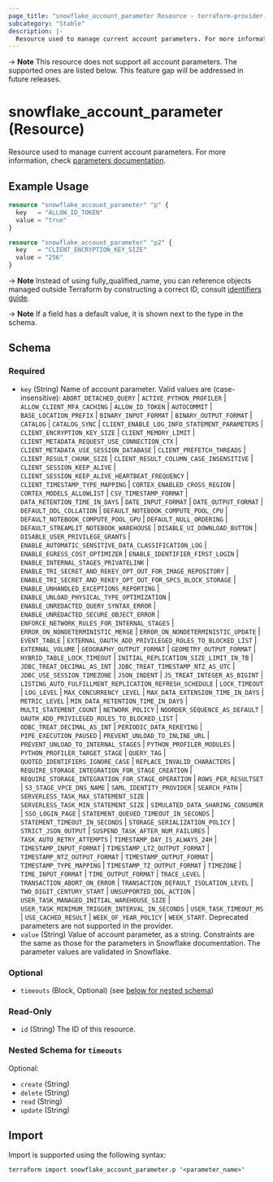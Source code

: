 ```yaml
---
page_title: "snowflake_account_parameter Resource - terraform-provider-snowflake"
subcategory: "Stable"
description: |-
  Resource used to manage current account parameters. For more information, check parameters documentation https://docs.snowflake.com/en/sql-reference/parameters.
---
```


-> **Note** This resource does not support all account parameters. The supported ones are listed below. This feature gap will be addressed in future releases.

# snowflake_account_parameter (Resource)

Resource used to manage current account parameters. For more information, check [parameters documentation](https://docs.snowflake.com/en/sql-reference/parameters).

## Example Usage

```terraform
resource "snowflake_account_parameter" "p" {
  key   = "ALLOW_ID_TOKEN"
  value = "true"
}

resource "snowflake_account_parameter" "p2" {
  key   = "CLIENT_ENCRYPTION_KEY_SIZE"
  value = "256"
}
```
-> **Note** Instead of using fully_qualified_name, you can reference objects managed outside Terraform by constructing a correct ID, consult [identifiers guide](../guides/identifiers_rework_design_decisions#new-computed-fully-qualified-name-field-in-resources).
<!-- TODO(SNOW-1634854): include an example showing both methods-->

-> **Note** If a field has a default value, it is shown next to the type in the schema.

<!-- schema generated by tfplugindocs -->
## Schema

### Required

- `key` (String) Name of account parameter. Valid values are (case-insensitive): `ABORT_DETACHED_QUERY` | `ACTIVE_PYTHON_PROFILER` | `ALLOW_CLIENT_MFA_CACHING` | `ALLOW_ID_TOKEN` | `AUTOCOMMIT` | `BASE_LOCATION_PREFIX` | `BINARY_INPUT_FORMAT` | `BINARY_OUTPUT_FORMAT` | `CATALOG` | `CATALOG_SYNC` | `CLIENT_ENABLE_LOG_INFO_STATEMENT_PARAMETERS` | `CLIENT_ENCRYPTION_KEY_SIZE` | `CLIENT_MEMORY_LIMIT` | `CLIENT_METADATA_REQUEST_USE_CONNECTION_CTX` | `CLIENT_METADATA_USE_SESSION_DATABASE` | `CLIENT_PREFETCH_THREADS` | `CLIENT_RESULT_CHUNK_SIZE` | `CLIENT_RESULT_COLUMN_CASE_INSENSITIVE` | `CLIENT_SESSION_KEEP_ALIVE` | `CLIENT_SESSION_KEEP_ALIVE_HEARTBEAT_FREQUENCY` | `CLIENT_TIMESTAMP_TYPE_MAPPING` | `CORTEX_ENABLED_CROSS_REGION` | `CORTEX_MODELS_ALLOWLIST` | `CSV_TIMESTAMP_FORMAT` | `DATA_RETENTION_TIME_IN_DAYS` | `DATE_INPUT_FORMAT` | `DATE_OUTPUT_FORMAT` | `DEFAULT_DDL_COLLATION` | `DEFAULT_NOTEBOOK_COMPUTE_POOL_CPU` | `DEFAULT_NOTEBOOK_COMPUTE_POOL_GPU` | `DEFAULT_NULL_ORDERING` | `DEFAULT_STREAMLIT_NOTEBOOK_WAREHOUSE` | `DISABLE_UI_DOWNLOAD_BUTTON` | `DISABLE_USER_PRIVILEGE_GRANTS` | `ENABLE_AUTOMATIC_SENSITIVE_DATA_CLASSIFICATION_LOG` | `ENABLE_EGRESS_COST_OPTIMIZER` | `ENABLE_IDENTIFIER_FIRST_LOGIN` | `ENABLE_INTERNAL_STAGES_PRIVATELINK` | `ENABLE_TRI_SECRET_AND_REKEY_OPT_OUT_FOR_IMAGE_REPOSITORY` | `ENABLE_TRI_SECRET_AND_REKEY_OPT_OUT_FOR_SPCS_BLOCK_STORAGE` | `ENABLE_UNHANDLED_EXCEPTIONS_REPORTING` | `ENABLE_UNLOAD_PHYSICAL_TYPE_OPTIMIZATION` | `ENABLE_UNREDACTED_QUERY_SYNTAX_ERROR` | `ENABLE_UNREDACTED_SECURE_OBJECT_ERROR` | `ENFORCE_NETWORK_RULES_FOR_INTERNAL_STAGES` | `ERROR_ON_NONDETERMINISTIC_MERGE` | `ERROR_ON_NONDETERMINISTIC_UPDATE` | `EVENT_TABLE` | `EXTERNAL_OAUTH_ADD_PRIVILEGED_ROLES_TO_BLOCKED_LIST` | `EXTERNAL_VOLUME` | `GEOGRAPHY_OUTPUT_FORMAT` | `GEOMETRY_OUTPUT_FORMAT` | `HYBRID_TABLE_LOCK_TIMEOUT` | `INITIAL_REPLICATION_SIZE_LIMIT_IN_TB` | `JDBC_TREAT_DECIMAL_AS_INT` | `JDBC_TREAT_TIMESTAMP_NTZ_AS_UTC` | `JDBC_USE_SESSION_TIMEZONE` | `JSON_INDENT` | `JS_TREAT_INTEGER_AS_BIGINT` | `LISTING_AUTO_FULFILLMENT_REPLICATION_REFRESH_SCHEDULE` | `LOCK_TIMEOUT` | `LOG_LEVEL` | `MAX_CONCURRENCY_LEVEL` | `MAX_DATA_EXTENSION_TIME_IN_DAYS` | `METRIC_LEVEL` | `MIN_DATA_RETENTION_TIME_IN_DAYS` | `MULTI_STATEMENT_COUNT` | `NETWORK_POLICY` | `NOORDER_SEQUENCE_AS_DEFAULT` | `OAUTH_ADD_PRIVILEGED_ROLES_TO_BLOCKED_LIST` | `ODBC_TREAT_DECIMAL_AS_INT` | `PERIODIC_DATA_REKEYING` | `PIPE_EXECUTION_PAUSED` | `PREVENT_UNLOAD_TO_INLINE_URL` | `PREVENT_UNLOAD_TO_INTERNAL_STAGES` | `PYTHON_PROFILER_MODULES` | `PYTHON_PROFILER_TARGET_STAGE` | `QUERY_TAG` | `QUOTED_IDENTIFIERS_IGNORE_CASE` | `REPLACE_INVALID_CHARACTERS` | `REQUIRE_STORAGE_INTEGRATION_FOR_STAGE_CREATION` | `REQUIRE_STORAGE_INTEGRATION_FOR_STAGE_OPERATION` | `ROWS_PER_RESULTSET` | `S3_STAGE_VPCE_DNS_NAME` | `SAML_IDENTITY_PROVIDER` | `SEARCH_PATH` | `SERVERLESS_TASK_MAX_STATEMENT_SIZE` | `SERVERLESS_TASK_MIN_STATEMENT_SIZE` | `SIMULATED_DATA_SHARING_CONSUMER` | `SSO_LOGIN_PAGE` | `STATEMENT_QUEUED_TIMEOUT_IN_SECONDS` | `STATEMENT_TIMEOUT_IN_SECONDS` | `STORAGE_SERIALIZATION_POLICY` | `STRICT_JSON_OUTPUT` | `SUSPEND_TASK_AFTER_NUM_FAILURES` | `TASK_AUTO_RETRY_ATTEMPTS` | `TIMESTAMP_DAY_IS_ALWAYS_24H` | `TIMESTAMP_INPUT_FORMAT` | `TIMESTAMP_LTZ_OUTPUT_FORMAT` | `TIMESTAMP_NTZ_OUTPUT_FORMAT` | `TIMESTAMP_OUTPUT_FORMAT` | `TIMESTAMP_TYPE_MAPPING` | `TIMESTAMP_TZ_OUTPUT_FORMAT` | `TIMEZONE` | `TIME_INPUT_FORMAT` | `TIME_OUTPUT_FORMAT` | `TRACE_LEVEL` | `TRANSACTION_ABORT_ON_ERROR` | `TRANSACTION_DEFAULT_ISOLATION_LEVEL` | `TWO_DIGIT_CENTURY_START` | `UNSUPPORTED_DDL_ACTION` | `USER_TASK_MANAGED_INITIAL_WAREHOUSE_SIZE` | `USER_TASK_MINIMUM_TRIGGER_INTERVAL_IN_SECONDS` | `USER_TASK_TIMEOUT_MS` | `USE_CACHED_RESULT` | `WEEK_OF_YEAR_POLICY` | `WEEK_START`. Deprecated parameters are not supported in the provider.
- `value` (String) Value of account parameter, as a string. Constraints are the same as those for the parameters in Snowflake documentation. The parameter values are validated in Snowflake.

### Optional

- `timeouts` (Block, Optional) (see [below for nested schema](#nestedblock--timeouts))

### Read-Only

- `id` (String) The ID of this resource.

<a id="nestedblock--timeouts"></a>
### Nested Schema for `timeouts`

Optional:

- `create` (String)
- `delete` (String)
- `read` (String)
- `update` (String)

## Import

Import is supported using the following syntax:

```shell
terraform import snowflake_account_parameter.p '<parameter_name>'
```
